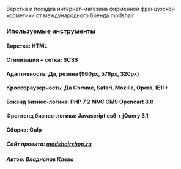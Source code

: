 Верстка и посадка интернет-магазина фирменной французской косметики от международного бренда modshair

### Ипользуемые инструменты
#### Верстка: HTML
#### Стилизация + сетка: SCSS
#### Адаптивность: Да, резина (960px, 576px, 320px)
#### Кроссбраузерность: Да Chrome, Safari, Mozilla, Opera, IE11+
#### Бэкенд бизнес-логика: PHP 7.2 MVC CMS Opencart 3.0
#### Фронтенд бизнес-логика: Javascript es6 + jQuery 3.1
#### Сборка: Gulp

##### Сайт проекта: <a href="modshairshop.ru" target="_blank">modshairshop.ru</a>

##### Автор: Владислав Клева
